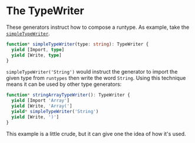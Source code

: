 # The TypeWriter

These generators instruct how to compose a runtype. As example, take the [`simpleTypeWriter`](simple.ts).

```typescript
function* simpleTypeWriter(type: string): TypeWriter {
  yield [Import, type]
  yield [Write, type]
}
```

`simpleTypeWriter('String')` would instruct the generator to import the given type from `runtypes` then write the word `String`. Using this technique means it can be used by other type generators:

```typescript
function* stringArrayTypeWriter(): TypeWriter {
  yield [Import 'Array']
  yield [Write, 'Array(']
  yield* simpleTypeWriter('String')
  yield [Write, ')']
}
```

This example is a little crude, but it can give one the idea of how it's used.
